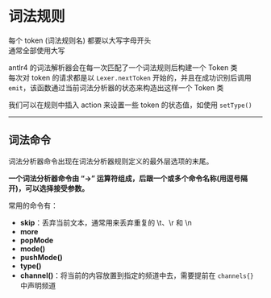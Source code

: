 # 词法规则

每个 token (词法规则名) 都要以大写字母开头  
通常全部使用大写  

antlr4 的词法解析器会在每一次匹配了一个词法规则后构建一个 Token 类  
每次对 token 的请求都是以 `Lexer.nextToken` 开始的，并且在成功识别后调用 `emit`，该函数通过当前词法分析器的状态来构造出这样一个 Token 类  

我们可以在规则中插入 action 来设置一些 token 的状态值，如使用 `setType()`

----------------------

## 词法命令
词法分析器命令出现在词法分析器规则定义的最外层选项的末尾。  

**一个词法分析器命令由 “->” 运算符组成，后跟一个或多个命令名称(用逗号隔开)，可以选择接受参数。**  

常用的命令有：  
* **skip**：丢弃当前文本，通常用来丢弃重复的 \t、\r 和 \n
* **more**
* **popMode**
* **mode()**
* **pushMode()**
* **type()**
* **channel()**：将当前的内容放置到指定的频道中去，需要提前在 `channels{}` 中声明频道  
